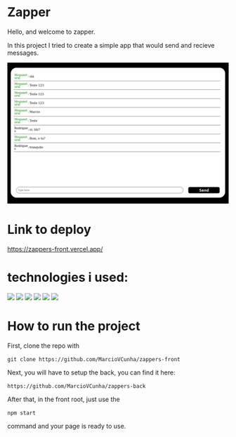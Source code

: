 # Zapper

Hello, and welcome to zapper.

In this project I tried to create a simple app that would send and recieve messages.

<img src='./assets/screenshot.png' />

# Link to deploy

https://zappers-front.vercel.app/

# technologies i used:

<img src='https://img.shields.io/badge/HTML5-E34F26?style=for-the-badge&logo=html5&logoColor=white'>
<img src='https://img.shields.io/badge/CSS3-1572B6?style=for-the-badge&logo=css3&logoColor=white'>
<img src='https://img.shields.io/badge/JavaScript-323330?style=for-the-badge&logo=javascript&logoColor=F7DF1E'>
<img src='https://img.shields.io/badge/npm-CB3837?style=for-the-badge&logo=npm&logoColor=white'>
<img src='https://img.shields.io/badge/React-20232A?style=for-the-badge&logo=react&logoColor=61DAFB'>
<img src='https://img.shields.io/badge/Vercel-000000?style=for-the-badge&logo=vercel&logoColor=white'>

# How to run the project

First, clone the repo with

    git clone https://github.com/MarcioVCunha/zappers-front

Next, you will have to setup the back, you can find it here:

    https://github.com/MarcioVCunha/zappers-back

After that, in the front root, just use the

    npm start
  
command and your page is ready to use.
